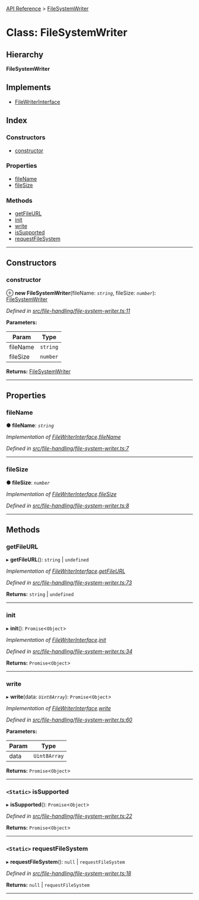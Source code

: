 [API Reference](../README.md) > [FileSystemWriter](../classes/filesystemwriter.md)

# Class: FileSystemWriter

## Hierarchy

**FileSystemWriter**

## Implements

* [FileWriterInterface](../interfaces/filewriterinterface.md)

## Index

### Constructors

* [constructor](filesystemwriter.md#constructor)

### Properties

* [fileName](filesystemwriter.md#filename)
* [fileSize](filesystemwriter.md#filesize)

### Methods

* [getFileURL](filesystemwriter.md#getfileurl)
* [init](filesystemwriter.md#init)
* [write](filesystemwriter.md#write)
* [isSupported](filesystemwriter.md#issupported)
* [requestFileSystem](filesystemwriter.md#requestfilesystem)

---

## Constructors

<a id="constructor"></a>

###  constructor

⊕ **new FileSystemWriter**(fileName: *`string`*, fileSize: *`number`*): [FileSystemWriter](filesystemwriter.md)

*Defined in [src/file-handling/file-system-writer.ts:11](https://github.com/repux/repux-lib/blob/7768859/src/file-handling/file-system-writer.ts#L11)*

**Parameters:**

| Param | Type |
| ------ | ------ |
| fileName | `string` |
| fileSize | `number` |

**Returns:** [FileSystemWriter](filesystemwriter.md)

___

## Properties

<a id="filename"></a>

###  fileName

**● fileName**: *`string`*

*Implementation of [FileWriterInterface](../interfaces/filewriterinterface.md).[fileName](../interfaces/filewriterinterface.md#filename)*

*Defined in [src/file-handling/file-system-writer.ts:7](https://github.com/repux/repux-lib/blob/7768859/src/file-handling/file-system-writer.ts#L7)*

___
<a id="filesize"></a>

###  fileSize

**● fileSize**: *`number`*

*Implementation of [FileWriterInterface](../interfaces/filewriterinterface.md).[fileSize](../interfaces/filewriterinterface.md#filesize)*

*Defined in [src/file-handling/file-system-writer.ts:8](https://github.com/repux/repux-lib/blob/7768859/src/file-handling/file-system-writer.ts#L8)*

___

## Methods

<a id="getfileurl"></a>

###  getFileURL

▸ **getFileURL**():  `string` &#124; `undefined`

*Implementation of [FileWriterInterface](../interfaces/filewriterinterface.md).[getFileURL](../interfaces/filewriterinterface.md#getfileurl)*

*Defined in [src/file-handling/file-system-writer.ts:73](https://github.com/repux/repux-lib/blob/7768859/src/file-handling/file-system-writer.ts#L73)*

**Returns:**  `string` &#124; `undefined`

___
<a id="init"></a>

###  init

▸ **init**(): `Promise`<`Object`>

*Implementation of [FileWriterInterface](../interfaces/filewriterinterface.md).[init](../interfaces/filewriterinterface.md#init)*

*Defined in [src/file-handling/file-system-writer.ts:34](https://github.com/repux/repux-lib/blob/7768859/src/file-handling/file-system-writer.ts#L34)*

**Returns:** `Promise`<`Object`>

___
<a id="write"></a>

###  write

▸ **write**(data: *`Uint8Array`*): `Promise`<`Object`>

*Implementation of [FileWriterInterface](../interfaces/filewriterinterface.md).[write](../interfaces/filewriterinterface.md#write)*

*Defined in [src/file-handling/file-system-writer.ts:60](https://github.com/repux/repux-lib/blob/7768859/src/file-handling/file-system-writer.ts#L60)*

**Parameters:**

| Param | Type |
| ------ | ------ |
| data | `Uint8Array` |

**Returns:** `Promise`<`Object`>

___
<a id="issupported"></a>

### `<Static>` isSupported

▸ **isSupported**(): `Promise`<`Object`>

*Defined in [src/file-handling/file-system-writer.ts:22](https://github.com/repux/repux-lib/blob/7768859/src/file-handling/file-system-writer.ts#L22)*

**Returns:** `Promise`<`Object`>

___
<a id="requestfilesystem"></a>

### `<Static>` requestFileSystem

▸ **requestFileSystem**():  `null` &#124; `requestFileSystem`

*Defined in [src/file-handling/file-system-writer.ts:18](https://github.com/repux/repux-lib/blob/7768859/src/file-handling/file-system-writer.ts#L18)*

**Returns:**  `null` &#124; `requestFileSystem`

___

